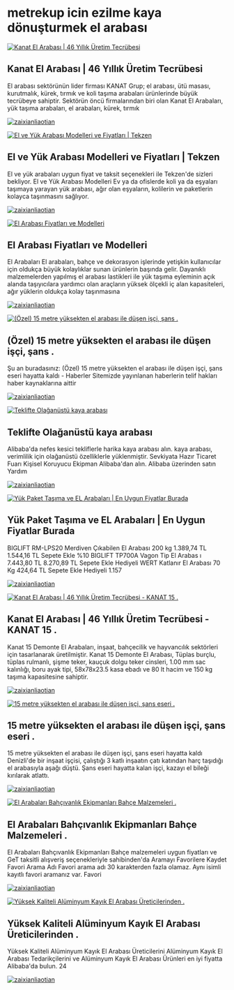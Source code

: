 # metrekup icin ezilme kaya dönuşturmek el arabası
<a href="https://mnn.zoosnet.net/LR/Chatpre.aspx?id=MNN94995150&p=https://topgrinding.com/" target="_blank">![Kanat El Arabası | 46 Yıllık Üretim Tecrübesi](https://github.com/technlg/images/blob/main/34.jpg)</a>
## Kanat El Arabası | 46 Yıllık Üretim Tecrübesi
El arabası sektörünün lider firması KANAT Grup; el arabası, ütü masası, kurutmalık, kürek, tırmık ve koli taşıma arabaları ürünlerinde büyük tecrübeye sahiptir. Sektörün öncü firmalarından biri olan Kanat El Arabaları, yük taşıma arabaları, el arabaları, kürek, tırmık 
<a href="https://mnn.zoosnet.net/LR/Chatpre.aspx?id=MNN94995150&p=https://topgrinding.com/" target="_blank"><img src="https://github.com/technlg/images/raw/main/chat11.jpg" alt="zaixianliaotian"/></a><a href="//whatsapp.shibangsoft.com/WhatsApp.php" ><img src="https://github.com/technlg/images/raw/main/chat11.png" alt=""></a>
<a href="https://mnn.zoosnet.net/LR/Chatpre.aspx?id=MNN94995150&p=https://topgrinding.com/" target="_blank">![El ve Yük Arabası Modelleri ve Fiyatları | Tekzen](https://github.com/technlg/images/blob/main/49.jpg)</a>
## El ve Yük Arabası Modelleri ve Fiyatları | Tekzen
El ve yük arabaları uygun fiyat ve taksit seçenekleri ile Tekzen'de sizleri bekliyor. El ve Yük Arabası Modelleri Ev ya da ofislerde koli ya da eşyaları taşımaya yarayan yük arabası, ağır olan eşyaların, kolilerin ve paketlerin kolayca taşınmasını sağlıyor.
<a href="https://mnn.zoosnet.net/LR/Chatpre.aspx?id=MNN94995150&p=https://topgrinding.com/" target="_blank"><img src="https://github.com/technlg/images/raw/main/chat11.jpg" alt="zaixianliaotian"/></a><a href="//whatsapp.shibangsoft.com/WhatsApp.php" ><img src="https://github.com/technlg/images/raw/main/chat11.png" alt=""></a>
<a href="https://mnn.zoosnet.net/LR/Chatpre.aspx?id=MNN94995150&p=https://topgrinding.com/" target="_blank">![El Arabası Fiyatları ve Modelleri](https://github.com/technlg/images/blob/main/34.jpg)</a>
## El Arabası Fiyatları ve Modelleri
El Arabaları El arabaları, bahçe ve dekorasyon işlerinde yetişkin kullanıcılar için oldukça büyük kolaylıklar sunan ürünlerin başında gelir. Dayanıklı malzemelerden yapılmış el arabası lastikleri ile yük taşıma eyleminin açık alanda taşıyıcılara yardımcı olan araçların yüksek ölçekli iç alan kapasiteleri, ağır yüklerin oldukça kolay taşınmasına 
<a href="https://mnn.zoosnet.net/LR/Chatpre.aspx?id=MNN94995150&p=https://topgrinding.com/" target="_blank"><img src="https://github.com/technlg/images/raw/main/chat11.jpg" alt="zaixianliaotian"/></a><a href="//whatsapp.shibangsoft.com/WhatsApp.php" ><img src="https://github.com/technlg/images/raw/main/chat11.png" alt=""></a>
<a href="https://mnn.zoosnet.net/LR/Chatpre.aspx?id=MNN94995150&p=https://topgrinding.com/" target="_blank">![(Özel) 15 metre yüksekten el arabası ile düşen işçi, şans .](https://github.com/technlg/images/blob/main/36.jpg)</a>
## (Özel) 15 metre yüksekten el arabası ile düşen işçi, şans .
Şu an buradasınız: (Özel) 15 metre yüksekten el arabası ile düşen işçi, şans eseri hayatta kaldı - Haberler Sitemizde yayınlanan haberlerin telif hakları haber kaynaklarına aittir 
<a href="https://mnn.zoosnet.net/LR/Chatpre.aspx?id=MNN94995150&p=https://topgrinding.com/" target="_blank"><img src="https://github.com/technlg/images/raw/main/chat11.jpg" alt="zaixianliaotian"/></a><a href="//whatsapp.shibangsoft.com/WhatsApp.php" ><img src="https://github.com/technlg/images/raw/main/chat11.png" alt=""></a>
<a href="https://mnn.zoosnet.net/LR/Chatpre.aspx?id=MNN94995150&p=https://topgrinding.com/" target="_blank">![Teklifte Olağanüstü kaya arabası](https://github.com/technlg/images/blob/main/24.jpg)</a>
## Teklifte Olağanüstü kaya arabası
Alibaba'da nefes kesici tekliflerle harika kaya arabası alın. kaya arabası, verimlilik için olağanüstü özelliklerle yüklenmiştir. Sevkiyata Hazır Ticaret Fuarı Kişisel Koruyucu Ekipman Alibaba'dan alın. Alibaba üzerinden satın Yardım
<a href="https://mnn.zoosnet.net/LR/Chatpre.aspx?id=MNN94995150&p=https://topgrinding.com/" target="_blank"><img src="https://github.com/technlg/images/raw/main/chat11.jpg" alt="zaixianliaotian"/></a><a href="//whatsapp.shibangsoft.com/WhatsApp.php" ><img src="https://github.com/technlg/images/raw/main/chat11.png" alt=""></a>
<a href="https://mnn.zoosnet.net/LR/Chatpre.aspx?id=MNN94995150&p=https://topgrinding.com/" target="_blank">![Yük Paket Taşıma ve EL Arabaları | En Uygun Fiyatlar Burada](https://github.com/technlg/images/blob/main/16.jpg)</a>
## Yük Paket Taşıma ve EL Arabaları | En Uygun Fiyatlar Burada
BIGLIFT RM-LPS20 Merdiven Çıkabilen El Arabası 200 kg 1.389,74 TL 1.544,16 TL Sepete Ekle %10 BIGLIFT TP700A Vagon Tip El Arabas ı 7.443,80 TL 8.270,89 TL Sepete Ekle Hediyeli WERT Katlanır El Arabası 70 Kg 424,64 TL Sepete Ekle Hediyeli 1.157 
<a href="https://mnn.zoosnet.net/LR/Chatpre.aspx?id=MNN94995150&p=https://topgrinding.com/" target="_blank"><img src="https://github.com/technlg/images/raw/main/chat11.jpg" alt="zaixianliaotian"/></a><a href="//whatsapp.shibangsoft.com/WhatsApp.php" ><img src="https://github.com/technlg/images/raw/main/chat11.png" alt=""></a>
<a href="https://mnn.zoosnet.net/LR/Chatpre.aspx?id=MNN94995150&p=https://topgrinding.com/" target="_blank">![Kanat El Arabası | 46 Yıllık Üretim Tecrübesi - KANAT 15 .](https://github.com/technlg/images/blob/main/39.jpg)</a>
## Kanat El Arabası | 46 Yıllık Üretim Tecrübesi - KANAT 15 .
Kanat 15 Demonte El Arabaları, inşaat, bahçecilik ve hayvancılık sektörleri için tasarlanarak üretilmiştir. Kanat 15 Demonte El Arabası, Tüplas burçlu, tüplas rulmanlı, şişme teker, kauçuk dolgu teker cinsleri, 1.00 mm sac kalınlığı, boru ayak tipi, 58x78x23.5 kasa ebadı ve 80 lt hacim ve 150 kg taşıma kapasitesine sahiptir.
<a href="https://mnn.zoosnet.net/LR/Chatpre.aspx?id=MNN94995150&p=https://topgrinding.com/" target="_blank"><img src="https://github.com/technlg/images/raw/main/chat11.jpg" alt="zaixianliaotian"/></a><a href="//whatsapp.shibangsoft.com/WhatsApp.php" ><img src="https://github.com/technlg/images/raw/main/chat11.png" alt=""></a>
<a href="https://mnn.zoosnet.net/LR/Chatpre.aspx?id=MNN94995150&p=https://topgrinding.com/" target="_blank">![15 metre yüksekten el arabası ile düşen işçi, şans eseri .](https://github.com/technlg/images/blob/main/4.jpg)</a>
## 15 metre yüksekten el arabası ile düşen işçi, şans eseri .
15 metre yüksekten el arabası ile düşen işçi, şans eseri hayatta kaldı Denizli'de bir inşaat işçisi, çalıştığı 3 katlı inşaatın çatı katından harç taşıdığı el arabasıyla aşağı düştü. Şans eseri hayatta kalan işçi, kazayı el bileği kırılarak atlattı.
<a href="https://mnn.zoosnet.net/LR/Chatpre.aspx?id=MNN94995150&p=https://topgrinding.com/" target="_blank"><img src="https://github.com/technlg/images/raw/main/chat11.jpg" alt="zaixianliaotian"/></a><a href="//whatsapp.shibangsoft.com/WhatsApp.php" ><img src="https://github.com/technlg/images/raw/main/chat11.png" alt=""></a>
<a href="https://mnn.zoosnet.net/LR/Chatpre.aspx?id=MNN94995150&p=https://topgrinding.com/" target="_blank">![El Arabaları Bahçıvanlık Ekipmanları Bahçe Malzemeleri .](https://github.com/technlg/images/blob/main/63.jpg)</a>
## El Arabaları Bahçıvanlık Ekipmanları Bahçe Malzemeleri .
El Arabaları Bahçıvanlık Ekipmanları Bahçe malzemeleri uygun fiyatları ve GeT taksitli alışveriş seçenekleriyle sahibinden'da Aramayı Favorilere Kaydet Favori Arama Adı Favori arama adı 30 karakterden fazla olamaz. Aynı isimli kayıtlı favori aramanız var. Favori
<a href="https://mnn.zoosnet.net/LR/Chatpre.aspx?id=MNN94995150&p=https://topgrinding.com/" target="_blank"><img src="https://github.com/technlg/images/raw/main/chat11.jpg" alt="zaixianliaotian"/></a><a href="//whatsapp.shibangsoft.com/WhatsApp.php" ><img src="https://github.com/technlg/images/raw/main/chat11.png" alt=""></a>
<a href="https://mnn.zoosnet.net/LR/Chatpre.aspx?id=MNN94995150&p=https://topgrinding.com/" target="_blank">![Yüksek Kaliteli Alüminyum Kayık El Arabası Üreticilerinden .](https://github.com/technlg/images/blob/main/24.jpg)</a>
## Yüksek Kaliteli Alüminyum Kayık El Arabası Üreticilerinden .
Yüksek Kaliteli Alüminyum Kayık El Arabası Üreticilerini Alüminyum Kayık El Arabası Tedarikçilerini ve Alüminyum Kayık El Arabası Ürünleri en iyi fiyatta Alibaba'da bulun. 24
<a href="https://mnn.zoosnet.net/LR/Chatpre.aspx?id=MNN94995150&p=https://topgrinding.com/" target="_blank"><img src="https://github.com/technlg/images/raw/main/chat11.jpg" alt="zaixianliaotian"/></a><a href="//whatsapp.shibangsoft.com/WhatsApp.php" ><img src="https://github.com/technlg/images/raw/main/chat11.png" alt=""></a>
